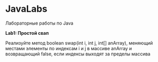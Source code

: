 # JavaLabs
Лабораторные работы по Java

**Lab1: Простой свап**

Реализуйте метод boolean swap(int i, int j, int[] anArray), меняющий местами элементы по индексам i и j в массиве anArray и возвращающий false, если индексы выходят за пределы массива
